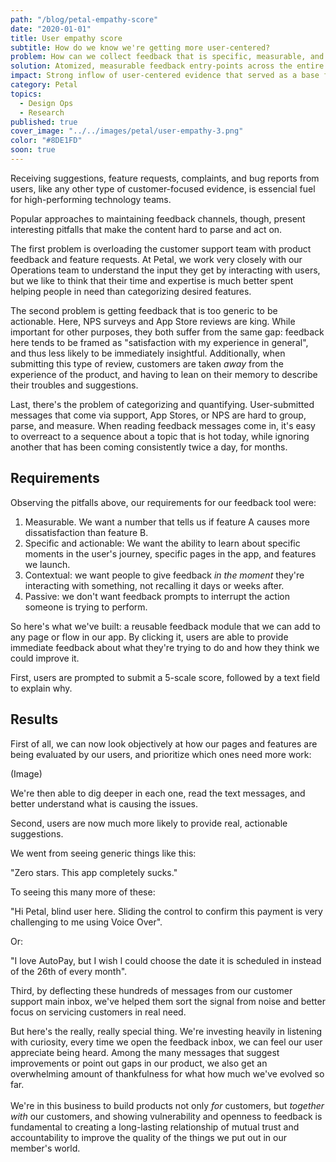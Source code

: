 ```yaml
---
path: "/blog/petal-empathy-score"
date: "2020-01-01"
title: User empathy score
subtitle: How do we know we're getting more user-centered?
problem: How can we collect feedback that is specific, measurable, and actionable?
solution: Atomized, measurable feedback entry-points across the entire app.
impact: Strong inflow of user-centered evidence that served as a base for product roadmapping.
category: Petal
topics:
  - Design Ops
  - Research
published: true
cover_image: "../../images/petal/user-empathy-3.png"
color: "#8DE1FD"
soon: true
---
```


Receiving suggestions, feature requests, complaints, and bug reports from users, like any other type of customer-focused evidence, is essencial fuel for high-performing technology teams.

Popular approaches to maintaining feedback channels, though, present interesting pitfalls that make the content hard to parse and act on.

The first problem is overloading the customer support team with product feedback and feature requests. At Petal, we work very closely with our Operations team to understand the input they get by interacting with users, but we like to think that their time and expertise is much better spent helping people in need than categorizing desired features.

The second problem is getting feedback that is too generic to be actionable. Here, NPS surveys and App Store reviews are king.
While important for other purposes, they both suffer from the same gap: feedback here tends to be framed as "satisfaction with my experience in general", and thus less likely to be immediately insightful. Additionally, when submitting this type of review, customers are taken _away_ from the experience of the product, and having to lean on their memory to describe their troubles and suggestions.

Last, there's the problem of categorizing and quantifying. User-submitted messages that come via support, App Stores, or NPS are hard to group, parse, and measure. When reading feedback messages come in, it's easy to overreact to a sequence about a topic that is hot today, while ignoring another that has been coming consistently twice a day, for months.

## Requirements

Observing the pitfalls above, our requirements for our feedback tool were:

1. Measurable. We want a number that tells us if feature A causes more dissatisfaction than feature B.
2. Specific and actionable: We want the ability to learn about specific moments in the user's journey, specific pages in the app, and features we launch.
3. Contextual: we want people to give feedback _in the moment_ they're interacting with something, not recalling it days or weeks after.
4. Passive: we don't want feedback prompts to interrupt the action someone is trying to perform.

So here's what we've built: a reusable feedback module that we can add to any page or flow in our app. By clicking it, users are able to provide immediate feedback about what they're trying to do and how they think we could improve it.

First, users are prompted to submit a 5-scale score, followed by a text field to explain why.

## Results

First of all, we can now look objectively at how our pages and features are being evaluated by our users, and prioritize which ones need more work:

(Image)

We're then able to dig deeper in each one, read the text messages, and better understand what is causing the issues.

Second, users are now much more likely to provide real, actionable suggestions.

We went from seeing generic things like this:

"Zero stars. This app completely sucks."

To seeing this many more of these:

"Hi Petal, blind user here. Sliding the control to confirm this payment is very challenging to me using Voice Over".

Or:

"I love AutoPay, but I wish I could choose the date it is scheduled in instead of the 26th of every month".

Third, by deflecting these hundreds of messages from our customer support main inbox, we've helped them sort the signal from noise and better focus on servicing customers in real need.

But here's the really, really special thing. We're investing heavily in listening with curiosity, every time we open the feedback inbox, we can feel our user appreciate being heard. Among the many messages that suggest improvements or point out gaps in our product, we also get an overwhelming amount of thankfulness
for what how much we've evolved so far. \
\
We're in this business to build products not only _for_ customers, but _together with_ our customers, and showing vulnerability and openness to feedback is fundamental to creating a long-lasting relationship of mutual trust and accountability to improve the quality of the things we put out in our member's world.
